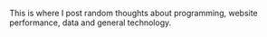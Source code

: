 This is where I post random thoughts about programming, website performance, data and general technology.
